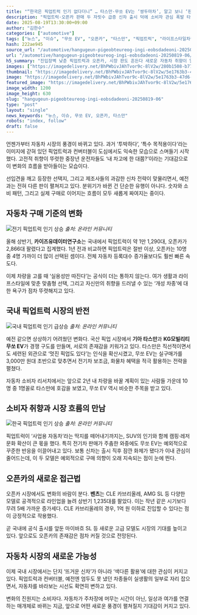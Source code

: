 ```yaml
---
title: "“한국은 픽업트럭 인기 없다더니” … 타스만·무쏘 EV는 ‘쌍두마차’, 알고 보니 ‘판매 급증 이유’"
description: "픽업트럭·오픈카 판매 두 자릿수 급증 신차 출시 덕에 소비자 관심 폭발 타스만·무쏘 EV, 전성기 이끄는 쌍두마차 ..."
date: 2025-08-19T13:30:00+09:00
author: "김한수"
categories: ["automotive"]
tags: ["뉴스", "이슈", "무쏘 EV", "오픈카", "타스만", "픽업트럭", "라이프스타일차량혁명", "신중년차량투자트렌드"]
hash: 222ae945
source_url: "/automotive/hangugeun-pigeobteureog-ingi-eobsdadeoni-20250819-06/"
url: "/automotive/hangugeun-pigeobteureog-ingi-eobsdadeoni-20250819-06/"
h5_summary: "진입장벽 낮춘 픽업트럭과 오픈카, 시장 판도 흔든다 새로운 자동차 취향이 일상으로 스며드는 중"
images: ["https://imagedelivery.net/BhPWbivJAhTvor9c-8lV2w/280b1508-b77e-4415-5e94-bd7132ccb000/public", "https://imagedelivery.net/BhPWbivJAhTvor9c-8lV2w/5e1763b3-47d6-4a0b-ee7c-8de5d49b8e00/public", "https://imagedelivery.net/BhPWbivJAhTvor9c-8lV2w/325d0597-8bfc-47ce-5d16-9bac271c3800/public", "https://imagedelivery.net/BhPWbivJAhTvor9c-8lV2w/9f787df6-3a3d-4c71-1a1d-b04f2cacf000/public"]
thumbnail: "https://imagedelivery.net/BhPWbivJAhTvor9c-8lV2w/5e1763b3-47d6-4a0b-ee7c-8de5d49b8e00/public"
image: "https://imagedelivery.net/BhPWbivJAhTvor9c-8lV2w/5e1763b3-47d6-4a0b-ee7c-8de5d49b8e00/public"
featured_image: "https://imagedelivery.net/BhPWbivJAhTvor9c-8lV2w/5e1763b3-47d6-4a0b-ee7c-8de5d49b8e00/public"
image_width: 1200
image_height: 630
slug: "hangugeun-pigeobteureog-ingi-eobsdadeoni-20250819-06"
type: "post"
layout: "single"
news_keywords: "뉴스, 이슈, 무쏘 EV, 오픈카, 타스만"
robots: "index, follow"
draft: false
---
```


언젠가부터 자동차 시장의 풍경이 바뀌고 있다. 과거 ‘투박하다’, ‘특수 목적용이다’라는 이미지에 갇혀 있던 픽업트럭과 컨버터블이 도심에서도 익숙한 모습으로 스며들기 시작했다. 고전적 취향이 뚜렷한 중장년 운전자들도 ‘내 차고에 한 대쯤?’이라는 기대감으로 이 변화의 흐름을 받아들이는 모습이다.

선입견을 깨고 등장한 선택지, 그리고 제조사들의 과감한 신차 전략이 맞물리면서, 예전과는 전혀 다른 판이 펼쳐지고 있다. 분위기가 바뀐 건 단순한 유행이 아니다. 숫자와 소비 패턴, 그리고 실제 구매로 이어지는 흐름이 모두 새롭게 짜여지는 중이다.

## 자동차 구매 기준의 변화

![전기 픽업트럭 인기 상승](https://imagedelivery.net/BhPWbivJAhTvor9c-8lV2w/9f787df6-3a3d-4c71-1a1d-b04f2cacf000/public)
*출처: 온라인 커뮤니티*


올해 상반기, **카이즈유데이터연구소**는 국내에서 픽업트럭이 약 1만 1,290대, 오픈카가 2,866대 팔렸다고 집계했다. 1년 전과 비교하면 픽업트럭은 절반 이상, 오픈카는 10명 중 4명 가까이 더 많이 선택된 셈이다. 전체 자동차 등록대수 증가율보다도 훨씬 빠른 속도다.

이제 차량을 고를 때 ‘실용성만 따진다’는 공식이 더는 통하지 않는다. 여가 생활과 라이프스타일에 맞춘 맞춤형 선택, 그리고 자신만의 취향을 드러낼 수 있는 ‘개성 차종’에 대한 욕구가 점차 뚜렷해지고 있다.

## 국내 픽업트럭 시장의 반전

![국내 픽업트럭 인기 급상승](https://imagedelivery.net/BhPWbivJAhTvor9c-8lV2w/325d0597-8bfc-47ce-5d16-9bac271c3800/public)
*출처: 온라인 커뮤니티*


예전 같으면 상상하기 어려웠던 변화다. 국산 픽업 시장에서 **기아 타스만**과 **KG모빌리티 무쏘 EV**가 경쟁 구도를 만들며, 서로의 존재감을 키워가고 있다. 타스만은 직선적이면서도 세련된 외관으로 ‘멋진 픽업도 있다’는 인식을 확산시켰고, 무쏘 EV는 실구매가를 3,000만 원대 초반으로 맞추면서 전기차 보조금, 화물차 혜택을 적극 활용하는 전략을 펼쳤다.

자동차 소비자 리서치에서는 앞으로 2년 내 차량을 바꿀 계획이 있는 사람들 가운데 10명 중 1명꼴로 타스만에 호감을 보였고, 무쏘 EV 역시 비슷한 주목을 받고 있다.

## 소비자 취향과 시장 흐름의 만남

![한국 픽업트럭 인기 상승](https://imagedelivery.net/BhPWbivJAhTvor9c-8lV2w/280b1508-b77e-4415-5e94-bd7132ccb000/public)
*출처: 온라인 커뮤니티*


픽업트럭이 ‘사업용 자동차’라는 딱지를 떼어내기까지는, SUV의 인기와 함께 캠핑·레저 문화 확산이 큰 몫을 했다. 특히 전기차 판매가 주춤한 와중에도 무쏘 EV는 예외적으로 꾸준한 반응을 이끌어내고 있다. 보통 신차는 출시 직후 잠깐 화제가 됐다가 이내 관심이 줄어드는데, 이 두 모델은 예외적으로 구매 의향이 오래 지속되는 점이 눈에 띈다.

## 오픈카의 새로운 접근법

오픈카 시장에서도 변화의 바람이 분다. **벤츠**는 CLE 카브리올레, AMG SL 등 다양한 모델로 공격적으로 라인업을 늘려 상반기 1,235대를 팔았다. 이는 작년 같은 시기보다 무려 5배 가까운 증가세다. CLE 카브리올레의 경우, 1억 원 이하로 진입할 수 있다는 점이 긍정적으로 작용했다.

곧 국내에 공식 출시를 앞둔 마이바흐 SL 등 새로운 고급 모델도 시장의 기대를 높이고 있다. 앞으로도 오픈카의 존재감은 점차 커질 것으로 전망된다.

## 자동차 시장의 새로운 가능성

이제 국내 시장에서는 단지 ‘뜨거운 신차’가 아니라 ‘색다른 활용’에 대한 관심이 커지고 있다. 픽업트럭과 컨버터블, 예전엔 엄두도 못 냈던 차종들이 실생활의 일부로 자리 잡으면서, 자동차를 바라보는 시선도 확연히 변하고 있다.

변화의 진원지는 소비자다. 자동차가 주차장에 머무는 시간이 아닌, 일상과 여가를 연결하는 매개체로 바뀌는 지금, 앞으로 어떤 새로운 풍경이 펼쳐질지 기대감이 커지고 있다.
